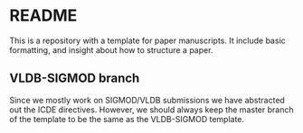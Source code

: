 # README #

This is a repository with a template for paper manuscripts. It include basic formatting, and insight about how to structure a paper.

## VLDB-SIGMOD branch ##

Since we mostly work on SIGMOD/VLDB submissions we have abstracted out the ICDE directives. However, we should always keep the master branch of the template to be the same as the VLDB-SIGMOD template.